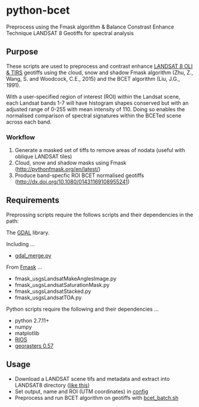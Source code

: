 # python-bcet
Preprocess using the Fmask algorithm & Balance Constrast Enhance Technique LANDSAT 8 Geotiffs for spectral analysis

## Purpose
These scripts are used to preprocess and contrast enhance [LANDSAT 8 OLI & TIRS](https://lta.cr.usgs.gov/L8) geotiffs using the cloud, snow and shadow Fmask algorithm (Zhu, Z., Wang, S. and Woodcock, C.E., 2015) and the BCET algorithm (Liu, J.G., 1991).

With a user-specified region of interest (ROI) within the Landsat scene, each Landsat bands 1-7 will have histogram shapes conserved but with an adjusted range of 0-255 with mean intensity of 110. Doing so enables the normalised comparison of spectral signatures within the BCETed scene across each band.

### Workflow
1) Generate a masked set of tiffs to remove areas of nodata (useful with oblique LANDSAT tiles)
2) Cloud, snow and shadow masks using Fmask (http://pythonfmask.org/en/latest/)
3) Produce band-specfic ROI BCET normalised geotiffs (http://dx.doi.org/10.1080/01431169108955241)

## Requirements
Preprossing scripts require the follows scripts and their dependencies in the path:

The [GDAL](http://www.gdal.org/) library.

Including ...
- [gdal_merge.py](http://www.gdal.org/gdal_merge.html)

From [Fmask](http://pythonfmask.org/en/latest/) ...
- fmask_usgsLandsatMakeAnglesImage.py
- fmask_usgsLandsatSaturationMask.py
- fmask_usgsLandsatStacked.py
- fmask_usgsLandsatTOA.py

Python scripts require the following and their dependencies ...
- python 2.7.11+
- numpy
- matplotlib
- [RIOS](http://rios-test.readthedocs.io/en/latest/)
- [georasters 0.57](https://github.com/ozak/georasters)


## Usage
- Download a LANDSAT scene tifs and metadata and extract into LANDSAT8 directory ([like this](https://github.com/hijinks/python-bcet/blob/master/LANDSAT8/.keep)) 
- Set output, name and ROI (UTM coordinates) in [config](https://github.com/hijinks/python-bcet/blob/master/config.json)
- Preprocess and run BCET algorithm on geotiffs with [bcet_batch.sh](https://github.com/hijinks/python-bcet/blob/master/bcet_batch.sh)
